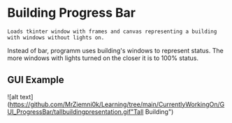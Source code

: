 # Building Progress Bar

    Loads tkinter window with frames and canvas representing a building with windows without lights on.
Instead of bar, programm uses building's windows to represent status. 
The more windows with lights turned on the closer it is to 100% status.

## GUI Example
![alt text](https://github.com/MrZiemni0k/Learning/tree/main/CurrentlyWorkingOn/GUI_ProgressBar/tallbuildingpresentation.gif"Tall Building")